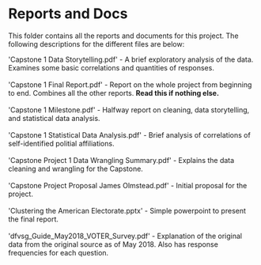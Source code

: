 # Reports and Docs

This folder contains all the reports and documents for this project. The following descriptions for the different files are below:

'Capstone 1 Data Storytelling.pdf' - A brief exploratory analysis of the data. Examines some basic correlations and quantities of responses. </br></br>
'Capstone 1 Final Report.pdf' - Report on the whole project from beginning to end. Combines all the other reports. **Read this if nothing else.** </br></br>
'Capstone 1 Milestone.pdf' - Halfway report on cleaning, data storytelling, and statistical data analysis.</br></br>
'Capstone 1 Statistical Data Analysis.pdf' - Brief analysis of correlations of self-identified politial affiliations.</br></br>
'Capstone Project 1 Data Wrangling Summary.pdf' - Explains the data cleaning and wrangling for the Capstone.</br></br>
'Capstone Project Proposal James Olmstead.pdf' - Initial proposal for the project.</br></br>
'Clustering the American Electorate.pptx' - Simple powerpoint to present the final report.</br></br>
'dfvsg_Guide_May2018_VOTER_Survey.pdf' - Explanation of the original data from the original source as of May 2018. Also has response frequencies for each question.

